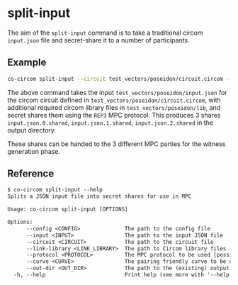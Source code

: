 # split-input

The aim of the `split-input` command is to take a traditional circom `input.json` file and secret-share it to a number of participants.

## Example

```bash
co-circom split-input --circuit test_vectors/poseidon/circuit.circom --link-library test_vectors/poseidon/lib --input test_vectors/poseidon/input.json --protocol REP3 --curve BN254 --out-dir test_vectors/poseidon
```

The above command takes the input `test_vectors/poseidon/input.json` for the circom circuit defined in `test_vectors/poseidon/circuit.circom`, with additional required circom library files in `test_vectors/poseidon/lib`, and secret shares them using the `REP3` MPC protocol. This produces 3 shares `input.json.0.shared`, `input.json.1.shared`, `input.json.2.shared` in the output directory.

These shares can be handed to the 3 different MPC parties for the witness generation phase.

## Reference

```txt
$ co-circom split-input --help
Splits a JSON input file into secret shares for use in MPC

Usage: co-circom split-input [OPTIONS]

Options:
      --config <CONFIG>              The path to the config file
      --input <INPUT>                The path to the input JSON file
      --circuit <CIRCUIT>            The path to the circuit file
      --link-library <LINK_LIBRARY>  The path to Circom library files
      --protocol <PROTOCOL>          The MPC protocol to be used [possible values: REP3, SHAMIR]
      --curve <CURVE>                The pairing friendly curve to be used [possible values: BN254, BLS12-381]
      --out-dir <OUT_DIR>            The path to the (existing) output directory
  -h, --help                         Print help (see more with '--help')
```
